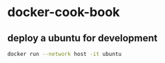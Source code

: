 # docker-cook-book

## deploy a ubuntu for development
``` bash
docker run --network host -it ubuntu

```
